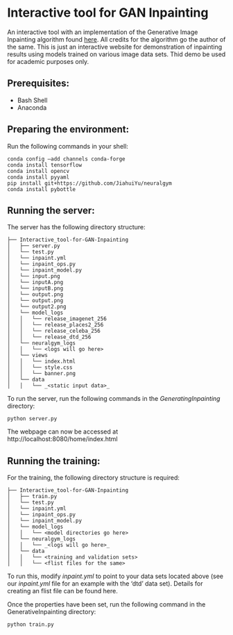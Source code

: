# Interactive tool for GAN Inpainting
An interactive tool with an implementation of the Generative Image Inpainting algorithm found [here](https://github.com/JiahuiYu/generative_inpainting). All credits for the algorithm go the author of the same. This is just an interactive website for demonstration of inpainting results using models trained on various image data sets. Thid demo be used for academic purposes only.
 
## Prerequisites:
- Bash Shell
- Anaconda

## Preparing the environment: 
Run the following commands in your shell:

```
conda config –add channels conda-forge
conda install tensorflow
conda install opencv
conda install pyyaml
pip install git+https://github.com/JiahuiYu/neuralgym
conda install pybottle
```

## Running the server:
The server has the following directory structure:

```
├── Interactive_tool-for-GAN-Inpainting
│   ├── server.py
│   └── test.py
│   └── inpaint.yml
│   └── inpaint_ops.py
│   └── inpaint_model.py
│   └── input.png
│   └── inputA.png
│   └── inputB.png
│   └── output.png
│   └── output.png
│   └── output2.png
│   └── model_logs
│	│   └── release_imagenet_256
│	│   └── release_places2_256
│	│   └── release_celeba_256
│	│   └── release_dtd_256
│	└── neuralgym_logs
│	│   └── <logs will go here>
│   └── views
│	│   └── index.html
│	│   └── style.css
│	│   └── banner.png
│   └── data
│	│   └── _<static input data>_
```

To run the server, run the following commands in the *GeneratingInpainting* directory:

```
python server.py
```

The webpage can now be accessed at http://localhost:8080/home/index.html	

## Running the training:
For the training, the following directory structure is required: 

```
├── Interactive_tool-for-GAN-Inpainting
│   ├── train.py
│   └── test.py
│   └── inpaint.yml
│   └── inpaint_ops.py
│   └── inpaint_model.py
│   └── model_logs
│	│   └── <model directories go here>
│	└── neuralgym_logs
│	│   └── _<logs will go here>_
│	└── data
│	│   └── <training and validation sets>
│	│   └── <flist files for the same>
```

To run this, modify _inpaint.yml_ to point to your data sets located above (see our _inpaint.yml_ file for an example with the ‘dtd’ data set). Details for creating an flist file can be found here.

Once the properties have been set, run the following command in the GenerativeInpainting directory:
```
python train.py
```
